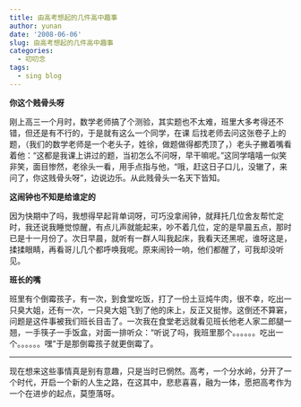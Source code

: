 ```yaml
---
title: 由高考想起的几件高中趣事
author: yunan
date: '2008-06-06'
slug: 由高考想起的几件高中趣事
categories:
  - 叨叨念
tags:
  - sing blog
---
```



**你这个贱骨头呀**

刚上高三一个月时，数学老师搞了个测验，其实题也不太难，班里大多考得还不错，但还是有不行的，于是就有这么一个同学，在课 后找老师去问这张卷子上的题，（我们的数学老师是一个老头子，姓徐，做题做得都秃顶了，）老头子撇着嘴看着他：“这都是我课上讲过的题，当初怎么不问呀，早干嘛呢。”这同学嘻嘻一似笑非笑，面目惨然，老徐头一看，用手点指与他，“哦，赶这日子口儿，没辙了，来问了，你这贱骨头呀”，边说边乐。从此贱骨头一名天下皆知。

**这闹钟也不知是给谁定的**

因为快期中了吗，我想得早起背单词呀，可巧没拿闹钟，就拜托几位舍友帮忙定时，我还说我睡觉惊醒，有点儿声就能起来，吵不着几位，定的是早晨五点，那时已是十一月份了。次日早晨，就听有一群人叫我起床，我看天还黑呢，谁呀这是，揉揉眼睛，再看哥儿几个都呼唤我呢。原来闹铃一响，他们都醒了，可我却没听见。

**班长的嘴**

 班里有个倒霉孩子，有一次，到食堂吃饭，打了一份土豆炖牛肉，很不幸，吃出一只臭大姐，还有一次，一只臭大姐飞到了他的床上，反正又挺惨。这倒还不算窘，问题是这件事被我们班长目击了。一次我在食堂老远就看见班长他老人家二郎腿一翘，一手筷子一手饭盒，对面一排听众：“听说了吗，我班里那个。。。。。。吃出一个。。。。。。嘿”于是那倒霉孩子就更倒霉了。

---

现在想来这些事情真是别有意趣，只是当时已惘然。高考，一个分水岭，分开了一个时代，开启一个新的人生之路，在这其中，悲悲喜喜，融为一体，愿把高考作为一个在进步的起点，莫堕落呀。